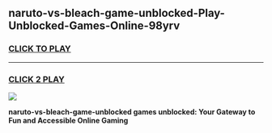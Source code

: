 
## naruto-vs-bleach-game-unblocked-Play-Unblocked-Games-Online-98yrv
<h3>
<a href="https://premium76.site?title=naruto-vs-bleach-game-unblocked&ref=24A">CLICK TO PLAY</a></h3>
<hr>

<h3>
<a href="https://premium76.site?title=naruto-vs-bleach-game-unblocked&ref=24A">CLICK 2 PLAY</a>
  
</h3>

<a href="https://premium76.site?title=naruto-vs-bleach-game-unblocked&ref=24A"><img src="https://clearcache.store/games.png"></a>


**naruto-vs-bleach-game-unblocked games unblocked: Your Gateway to Fun and Accessible Online Gaming**
